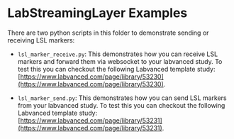 # LabStreamingLayer Examples

There are two python scripts in this folder to demonstrate sending or receiving LSL markers:

* `lsl_marker_receive.py`: This demonstrates how you can receive LSL markers and forward them via websocket to your labvanced study. To test this you can checkout the following Labvanced template study: [https://www.labvanced.com/page/library/53230](https://www.labvanced.com/page/library/53230).

* `lsl_marker_send.py`: This demonstrates how you can send LSL markers from your labvanced study. To test this you can checkout the following Labvanced template study: [https://www.labvanced.com/page/library/53231](https://www.labvanced.com/page/library/53231).
